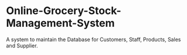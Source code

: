 # Online-Grocery-Stock-Management-System
A system to maintain the Database for Customers, Staff, Products, Sales and Supplier.
